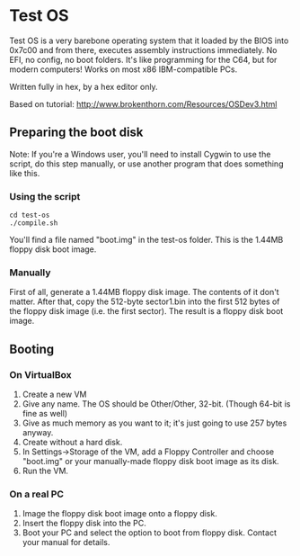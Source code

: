 # Test OS
Test OS is a very barebone operating system that it loaded by the BIOS into 0x7c00 and from there, executes assembly instructions immediately. No EFI, no config, no boot folders. It's like programming for the C64, but for modern computers! Works on most x86 IBM-compatible PCs.

Written fully in hex, by a hex editor only.

Based on tutorial: http://www.brokenthorn.com/Resources/OSDev3.html

## Preparing the boot disk
Note: If you're a Windows user, you'll need to install Cygwin to use the script, do this step manually, or use another program that does something like this.

### Using the script
    cd test-os
    ./compile.sh
    
You'll find a file named "boot.img" in the test-os folder. This is the 1.44MB floppy disk boot image.

### Manually
First of all, generate a 1.44MB floppy disk image. The contents of it don't matter. After that, copy the 512-byte sector1.bin into the first 512 bytes of the floppy disk image (i.e. the first sector). The result is a floppy disk boot image.

## Booting

### On VirtualBox
1. Create a new VM
2. Give any name. The OS should be Other/Other, 32-bit. (Though 64-bit is fine as well)
3. Give as much memory as you want to it; it's just going to use 257 bytes anyway.
4. Create without a hard disk.
5. In Settings->Storage of the VM, add a Floppy Controller and choose "boot.img" or your manually-made floppy disk boot image as its disk.
6. Run the VM.

### On a real PC
1. Image the floppy disk boot image onto a floppy disk.
2. Insert the floppy disk into the PC.
3. Boot your PC and select the option to boot from floppy disk. Contact your manual for details.
